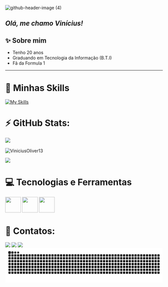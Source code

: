 ![github-header-image (4)](https://github.com/ViniciusOliver13/ViniciusOliver13/assets/146228058/05c5a858-10e4-4e9d-a019-f5a472b89d3f)
## **_Olá, me chamo Vinícius!_** 
## ✨  Sobre mim
- Tenho 20 anos
- Graduando em Tecnologia da Informação (B.T.I)
- Fã da Formula 1
---

# 🚀 Minhas Skills

[![My Skills](https://skillicons.dev/icons?i=java,python,c&theme=light)](https://skillicons.dev)


# ⚡ GitHub Stats:
![](https://github-readme-stats.vercel.app/api?username=ViniciusOliver13&theme=midnight-purple&hide_border=false&include_all_commits=false&count_private=false)<br/>
<p><img height="135" src="https://github-readme-stats.vercel.app/api/top-langs/?username=ViniciusOliver13&layout=compact&theme=midnight-purple" alt=ViniciusOliver13 ><p>
  
[![](https://visitcount.itsvg.in/api?id=ViniciusOliver13&icon=9&color=11)](https://visitcount.itsvg.in)

# 💻 Tecnologias e Ferramentas  
<img src="https://cdn.jsdelivr.net/gh/devicons/devicon/icons/c/c-original.svg" width="50" height="50"/>  <img src="https://cdn.jsdelivr.net/gh/devicons/devicon/icons/canva/canva-original.svg"  width="50" height="50"/> 
<img src="https://cdn.jsdelivr.net/gh/devicons/devicon/icons/python/python-original.svg"  width="50" height="50"/>     

# 📲 Contatos:
<div>
<a href="https://instagram.com/vinicius_13l" target="_blank"><img loading="lazy" src="https://img.shields.io/badge/-Instagram-DD2A7B?style=for-the-badge&logo=instagram&logoColor=white" width="140" target="_blank"></a>
<a href="https://youtube.com/channel/UCIrMz5GBZWN8gPfhfsPlRbA" target="_blank"><img loading="lazy" src="https://img.shields.io/badge/YouTube-FF0000?style=for-the-badge&logo=youtube&logoColor=white" width="120" target="_blank"></a>
<a href = "mailto:nvidianew3201@gmail.com"><img loading="lazy" src="https://img.shields.io/badge/Gmail-D14836?style=for-the-badge&logo=gmail&logoColor=white" width="100" target="_blank"></a>
</div>

<picture>
  <source
    media="(prefers-color-scheme: dark)"
    srcset="https://raw.githubusercontent.com/ViniciusOliver13/ViniciusOliver13/output/github-contribution-grid-snake-dark.svg"
  />
  <source
    media="(prefers-color-scheme: light)"
    srcset="https://raw.githubusercontent.com/ViniciusOliver13/ViniciusOliver13/output/github-contribution-grid-snake.svg"
  />
  <img
    alt="github contribution grid snake animation"
    src="https://raw.githubusercontent.com/ViniciusOliver13/ViniciusOliver13/output/github-contribution-grid-snake.svg"
  />
</picture>

